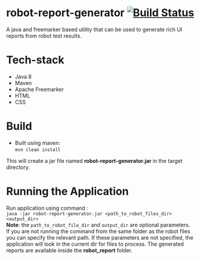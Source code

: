 # robot-report-generator [![Build Status](https://travis-ci.org/avijit90/robot-report-generator.svg?branch=master)](https://travis-ci.org/avijit90/robot-report-generator)
A java and freemarker based utility that can be used to generate rich UI reports from robot test results.

# Tech-stack
- Java 8
- Maven
- Apache Freemarker
- HTML
- CSS

# Build
- Built using maven:   
    `mvn clean install` 
     
This will create a jar file named **robot-report-generator.jar** in the target directory.

# Running the Application 
Run application using command :  
`java -jar robot-report-generator.jar <path_to_robot_files_dir> <output_dir>`  <br/>
**Note**: the `path_to_robot_file_dir` and `output_dir` are optional parameters.  
If you are not running the command from the same folder as the robot files you can specify the relevant path.
If these parameters are not specified, the application will look in the current dir for files to process.
The generated reports are available inside the **robot_report** folder.